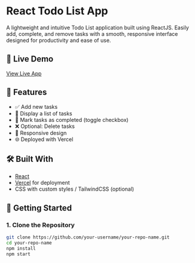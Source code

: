 # React Todo List App

A lightweight and intuitive Todo List application built using ReactJS. Easily add, complete, and remove tasks with a smooth, responsive interface designed for productivity and ease of use.

## 🚀 Live Demo

[View Live App](https://valentino-todolist-three.vercel.app/)

## 📌 Features

- ✅ Add new tasks
- 📝 Display a list of tasks
- 🔁 Mark tasks as completed (toggle checkbox)
- ❌ Optional: Delete tasks
- 📱 Responsive design
- 🌐 Deployed with Vercel

## 🛠️ Built With

- [React](https://reactjs.org/)
- [Vercel](https://vercel.com/) for deployment
- CSS with custom styles / TailwindCSS (optional)

## 🧰 Getting Started

### 1. Clone the Repository

```bash
git clone https://github.com/your-username/your-repo-name.git
cd your-repo-name
npm install
npm start
